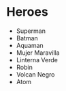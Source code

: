 # Heroes

* Superman
* Batman
* Aquaman
* Mujer Maravilla
* Linterna Verde
* Robin
* Volcan Negro
* Atom

